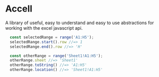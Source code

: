 # Accell

A library of useful, easy to understand and easy to use abstractions for working with the
excel javascript api.


```js
  const selectedRange = range('A1:H5');
  selectedRange.start().row //=> 1
  selectedRange.end().row //=> 'H'

  const otherRange = range('Sheet1!A1:H5');
  otherRange.sheet //=> 'Sheet1'
  otherRange.toString() //=> 'A1:H5'
  otherRange.location() //=> 'Sheet1!A1:H5'
```
